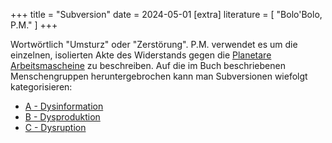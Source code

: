 +++
title = "Subversion"
date = 2024-05-01
[extra]
literature = [ "Bolo'Bolo, P.M." ]
+++

Wortwörtlich "Umsturz" oder "Zerstörung". P.M. verwendet es um die einzelnen,
isolierten Akte des Widerstands gegen die
[Planetare Arbeitsmascheine](@/words/planetare_arbeitsmaschine.md) zu
beschreiben. Auf die im Buch beschriebenen Menschengruppen heruntergebrochen
kann man Subversionen wiefolgt kategorisieren:

- [A - Dysinformation](@/words/dysinformation.md)
- [B - Dysproduktion](@/words/dysproduktion.md)
- [C - Dysruption](@/words/dysruption.md)
